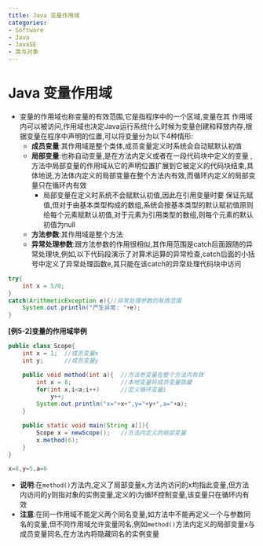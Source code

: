 ```yaml
---
title: Java 变量作用域
categories:
- Software
- Java
- JavaSE
- 类与对象
---
```

# Java 变量作用域

- 变量的作用域也称变量的有效范围,它是指程序中的一个区域,变量在其 作用域内可以被访问,作用域也决定Java运行系统什么时候为变量创建和释放内存,根据变量在程序中声明的位置,可以将变量分为以下4种情形:
    - **成员变量**:其作用域是整个类体,成员变量定义时系统会自动赋默认初值
    - **局部变量**:也称自动变量,是在方法内定义或者在一段代码块中定义的变量 ,方法中局部变量的作用域从它的声明位置扩展到它被定义的代码块结束,具体地说,方法体内定义的局部变量在整个方法内有效,而循环内定义的局部变量只在循环内有效
        - 局部变量在定义时系统不会赋默认初值,因此在引用变量时要 保证先赋值,但对于由基本类型构成的数组,系统会按基本类型的默认赋初值原则给每个元素赋默认初值,对于元素为引用类型的数组,则每个元素的默认初值为null
    - **方法参数**:其作用域是整个方法
    - **异常处理参数**:跟方法参数的作用很相似,其作用范围是catch后面跟随的异常处理块,例如,以下代码段演示了对算术运算的异常检查,catch后面的小括号中定义了异常处理函数e,其只能在该catch的异常处理代码块中访问

```java
try{
    int x = 5/0;
}
catch(ArithmeticException e){//异常处理参数的有效范围
    System.out.println("产生异常: "+e);
}
```

**[例5-2]变量的作用域举例**

```java
public class Scope{
    int x = 1;	//成员变量x
    int y;		//成员变量y

    public void method(int a){	//方法参变量在整个方法内有效
        int x = 8;				//本地变量将成员变量隐藏
        for(int x,i<a;i++)		//定义循环变量i
            y++;
        System.out.println("x="+x+",y="+y+",a="+a);
    }

    public static void main(String a[]){
        Scope x = newScope();	//方法内定义的局部变量
        x.method(6);
    }
}

x=8,y=5,a=6
```

- **说明**:在`method()`方法内,定义了局部变量x,方法内访问的x均指此变量,但方法内访问的y则指对象的实例变量,定义的i为循环控制变量,该变量只在循环内有效
- **注意**:在同一作用域不能定义两个同名变量,如方法中不能再定义一个与参数同名的变量,但不同作用域允许变量同名,例如`method()`方法内定义的局部变量x与成员变量同名,在方法内将隐藏同名的实例变量

